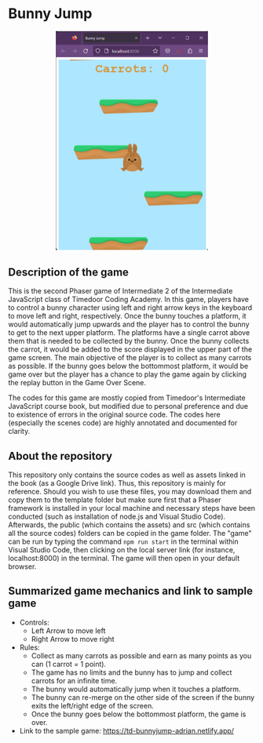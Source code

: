 # Bunny Jump

<p align='center'>
  <img src='https://github.com/ajgquional/Timedoor_BunnyJump/blob/0d89644b137fd9e32ff8e221fe91deedbfa6b4be/BunnyJumpSampleoutput.png' alt='Sample Bunny Jump game' width='309.5' height='446.5'>
</p>

## Description of the game
This is the second Phaser game of Intermediate 2 of the Intermediate JavaScript class of Timedoor Coding Academy. In this game, players have to control a bunny character using left and right arrow keys in the keyboard to move left and right, respectively. Once the bunny touches a platform, it would automatically jump upwards and the player has to control the bunny to get to the next upper platform. The platforms have a single carrot above them that is needed to be collected by the bunny. Once the bunny collects the carrot, it would be added to the score displayed in the upper part of the game screen. The main objective of the player is to collect as many carrots as possible. If the bunny goes below the bottommost platform, it would be game over but the player has a chance to play the game again by clicking the replay button in the Game Over Scene.

The codes for this game  are mostly copied from Timedoor's Intermediate JavaScript course book, but modified due to personal preference and due to existence of errors in the original source code. The codes here (especially the scenes code) are highly annotated and documented for clarity.

## About the repository
This repository only contains the source codes as well as assets linked in the book (as a Google Drive link). Thus, this repository is mainly for reference. Should you wish to use these files, you may download them and copy them to the template folder but make sure first that a Phaser framework is installed in your local machine and necessary steps have been conducted (such as installation of node.js and Visual Studio Code). Afterwards, the public (which contains the assets) and src (which contains all the source codes) folders can be copied in the game folder. The "game" can be run by typing the command ```npm run start``` in the terminal within Visual Studio Code, then clicking on the local server link (for instance, localhost:8000) in the terminal. The game will then open in your default browser.

## Summarized game mechanics and link to sample game
- Controls: 
  - Left Arrow to move left
  - Right Arrow to move right
- Rules:
  - Collect as many carrots as possible and earn as many points as you can (1 carrot = 1 point). 
  - The game has no limits and the bunny has to jump and collect carrots for an infinite time.
  - The bunny would automatically jump when it touches a platform.
  - The bunny can re-merge on the other side of the screen if the bunny exits the left/right edge of the screen.
  - Once the bunny goes below the bottommost platform, the game is over.
- Link to the sample game: https://td-bunnyjump-adrian.netlify.app/
  
